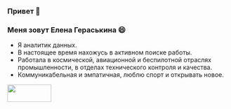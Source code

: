 ### Привет 👋

### Меня зовут Елена Гераськина 😄
- Я аналитик данных.
- В настоящее время нахожусь в активном поиске работы.
- Работала в космической, авиационной и беспилотной отраслях промышленности, в отделах технического контроля и качества.
- Коммуникабельная и эмпатичная, люблю спорт и открывать новое.


 <a href="https://t.me/lenkaoo">
<img src="https://grushinfestival.ru/wp-content/uploads/2023/04/telegram.png" Width="100" Height="40">
 </a>

 
<!--
**lenkaoo/lenkaoo** is a ✨ _special_ ✨ repository because its `README.md` (this file) appears on your GitHub profile.

Here are some ideas to get you started:

- 🔭 I’m currently working on ...
- 🌱 I’m currently learning ...
- 👯 I’m looking to collaborate on ...
- 🤔 I’m looking for help with ...
- 💬 Ask me about ...
- 📫 How to reach me: ...
- 😄 Pronouns: ...
- ⚡ Fun fact: ...
-->





